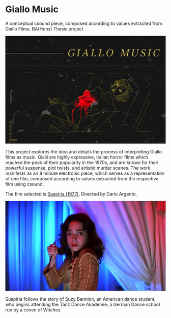 # Giallo Music

A conceptual csound piece, composed according to values extracted from Giallo Films. BA(Hons) Thesis project

![Header Image](/Image.jpg)


This project explores the idea and details the process of interpreting Giallo films as music. Gialli are highly expressive, Italian horror films which reached the peak of their popularity in the 1970s, and are known for their powerful suspense, plot twists, and artistic murder scenes. The work manifests as an 8 minute electronic piece, which serves as a representation of one film, composed according to values extracted from the respective film using csound.

The film selected is [Suspiria (1977)](https://letterboxd.com/film/suspiria/ "Suspiria on Letterboxd"), Directed by Dario Argento.

![alt text](/suzy.jpg "Suzy Bannion")

Suspiria follows the story of Suzy Bannion, an American dance student, who begins attending the Tanz Dance Akademie; a German Dance school run by a coven of Witches.


